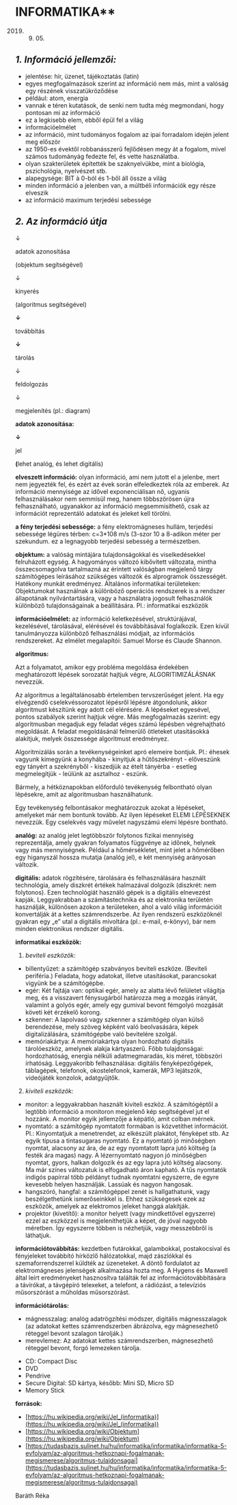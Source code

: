 <h1>INFORMATIKA**</h1>
<ol start='2019' >
<li><ol start='9' >
<li>05.</li>

</ol>
</li>

</ol>
<p> </p>
<p> </p>
<h2><em>1.</em>    <em>Információ jellemzői:</em></h2>
<ul>
<li>jelentése: hír, üzenet, tájékoztatás (latin)</li>
<li>egyes megfogalmazások szerint az információ nem más, mint a valóság egy részének visszatükröződése</li>
<li>például: atom, energia</li>
<li>vannak e téren kutatások, de senki nem tudta még megmondani, hogy pontosan mi az információ</li>
<li>ez a legkisebb elem, ebből épül fel a világ</li>
<li>információelmélet</li>
<li>az információ, mint tudományos fogalom az ipai forradalom idején jelent meg először</li>
<li>az 1950-es évektől robbanásszerű fejlődésen megy át a fogalom, mivel számos tudományág fedezte fel, és vette használatba.</li>
<li>olyan szakterületek építették be szaknyelvükbe, mint a biológia, pszichológia, nyelvészet stb.</li>
<li>alapegysége: BIT à 0-ból és 1-ből áll össze a világ</li>
<li>minden információ a jelenben van, a múltbéli információk egy része elveszik</li>
<li>az információ maximum terjedési sebessége</li>

</ul>
<p> </p>
<h2><em>2.</em>      <em>Az információ útja</em></h2>
<p>↓</p>
<p>adatok azonosítása</p>
<p>(objektum segítségével)</p>
<p>↓</p>
<p>kinyerés</p>
<p>(algoritmus segítségével)</p>
<p><strong>↓</strong></p>
<p>továbbítás</p>
<p><strong>↓</strong></p>
<p>tárolás</p>
<p>↓</p>
<p>feldolgozás</p>
<p>↓</p>
<p>megjelenítés (pl.: diagram)</p>
<p><strong>adatok azonosítása:</strong></p>
<p><strong>↓</strong></p>
<p>jel </p>
<p><strong>(</strong>lehet analóg, és lehet digitális)</p>
<p><strong>elveszett információ:</strong> olyan információ, ami nem jutott el a jelenbe, mert nem jegyezték fel, és ezért az évek során elfeledkeztek róla az emberek. Az információ mennyisége az idővel exponenciálisan nő, ugyanis felhasználásakor nem semmisül meg, hanem többszörösen újra felhasználható, ugyanakkor az információ megsemmisíthető, csak az információt reprezentáló adatokat és jeleket kell törölni.</p>
<p><strong>a fény terjedési sebessége:</strong> a fény elektromágneses hullám, terjedési sebessége légüres térben: c=3*108 m/s (3-szor 10 a 8-adikon méter per szekundum. ez a legnagyobb terjedési sebesség a természetben.</p>
<p><strong>objektum:</strong> a valóság mintájára tulajdonságokkal és viselkedésekkel felruházott egység. A hagyományos változó kibővített változata, mintha összecsomagolva tartalmazná az érintett valóságban megjelenő tárgy számítógépes leírásához szükséges változók és alprogramok összességét. Hatékony munkát eredményez.
 Általános informatikai területeken: Objektumokat használnak a különböző operációs rendszerek is a rendszer állapotának nyilvántartására, vagy a használatra jogosult felhasználók különböző tulajdonságainak a beállítására. Pl.: informatikai eszközök</p>
<p><strong>információelmélet:</strong> az információ keletkezésével, struktúrájával, kezelésével, tárolásával, elérésével és továbbításával foglalkozik. Ezen kívül tanulmányozza különböző felhasználási módjait, az információs rendszereket. Az elmélet megalapítói: Samuel Morse és Claude Shannon.</p>
<p><strong>algoritmus:</strong></p>
<p>Azt a folyamatot, amikor egy probléma megoldása érdekében meghatározott lépések sorozatát hajtjuk végre, ALGORITIMIZÁLÁSNAK nevezzük. </p>
<p>Az algoritmus a legáltalánosabb értelemben tervszerűséget jelent. Ha egy elvégzendő cselekvéssorozatot lépésről lépésre átgondolunk, akkor algoritmust készítünk egy adott cél elérésére. A lépéseket egyesével, pontos szabályok szerint hajtjuk végre. Más megfogalmazás szerint: egy algoritmusban megadjuk egy feladat véges számú lépésben végrehajtható megoldását. A feladat megoldásánál felmerülő ötleteket utasításokká alakítjuk, melyek összessége algoritmust eredményez. </p>
<p>Algoritmizálás során a tevékenységeinket apró elemeire bontjuk. Pl.: éhesek vagyunk kimegyünk a konyhába - kinyitjuk a hűtőszekrényt - előveszünk egy tányért a szekrényből - kiszedjük az ételt tányérba - esetleg megmelegítjük - leülünk az asztalhoz - eszünk. </p>
<p>Bármely, a hétköznapokban előforduló tevékenység felbontható olyan lépésekre, amit az algoritmusban használhatunk. </p>
<p>Egy tevékenység felbontásakor meghatározzuk azokat a lépéseket, amelyeket már nem bontunk tovább. Az ilyen lépéseket ELEMI LÉPÉSEKNEK nevezzük. Egy cselekvés vagy művelet nagyszámú elemi lépésre bontható.</p>
<p><strong>analóg:</strong> az analóg jelet legtöbbször folytonos fizikai mennyiség reprezentálja, amely gyakran folyamatos függvénye az időnek, helynek vagy más mennyiségnek. Például a hőmérsékletet, mint jelet a hőmérőben egy higanyszál hossza mutatja (analóg jel), e két mennyiség arányosan változik.</p>
<p><strong>digitális:</strong> adatok rögzítésére, tárolására és felhasználására használt technológia, amely diszkrét értékek halmazával dolgozik (diszkrét: nem folytonos). Ezen technológiát használó gépek is a digitális elnevezést kapják. Leggyakrabban a számítástechnika és az elektronika területén használják, különösen azokon a területeken, ahol a való világ információit konvertálják át a kettes számrendszerbe. Az ilyen rendszerű eszközöknél gyakran egy „e” utal a digitális mivoltára (pl.: e-mail, e-könyv), bár nem minden elektronikus rendszer digitális.</p>
<p><strong>informatikai eszközök:</strong></p>
<ol>
<li> <em>beviteli eszközök:</em> </li>

</ol>
<ul>
<li>billentyűzet: a számítógép szabványos beviteli eszköze. (Beviteli periféria.) Feladata, hogy adatokat, illetve utasításokat, parancsokat vigyünk be a számítógépbe.</li>
<li>egér: Két fajtája van: optikai egér, amely az alatta lévő felületet világítja meg, és a visszavert fénysugárból határozza meg a mozgás irányát, valamint a golyós egér, amely egy gumival bevont fémgolyó mozgását követi két érzékelő korong.</li>
<li>szkenner: A lapolvasó vagy szkenner a számítógép olyan külső berendezése, mely szöveg képként való beolvasására, képek digitalizálására, számítógépbe való bevitelére szolgál.</li>
<li>memóriakártya: A memóriakártya olyan hordozható digitális tárolóeszköz, amelynek alakja kártyaszerű. Főbb tulajdonságai: hordozhatóság, energia nélküli adatmegmaradás, kis méret, többszöri írhatóság. Leggyakoribb felhasználása: digitális fényképezőgépek, táblagépek, telefonok, okostelefonok, kamerák, MP3 lejátszók, videójáték konzolok, adatgyűjtők.</li>

</ul>
<ol start='2' >
<li><em>kiviteli eszközök:</em></li>

</ol>
<ul>
<li>monitor: a leggyakrabban használt kiviteli eszköz. A számítógéptől a legtöbb információ a monitoron megjelenő kép segítségével jut el hozzánk. A monitor egyik jellemzője a képátló, amit colban mérnek.</li>
<li>nyomtató: a számítógép nyomtatott formában is közvetíthet információt. Pl.: Kinyomtatjuk a menetrendet, az elkészült plakátot, fényképet stb. Az egyik típusa a tintasugaras nyomtató. Ez a nyomtató jó minőségben nyomtat, alacsony az ára, de az egy nyomtatott lapra jutó költség (a festék ára magas) nagy. A lézernyomtató nagyon jó minőségben nyomtat, gyors, halkan dolgozik és az egy lapra jutó költség alacsony. Ma már színes változatuk is elfogadható áron kapható. A tűs nyomtatók indigós papírral több példányt tudnak nyomtatni egyszerre, de egyre kevesebb helyen használják. Lassúak és nagyon hangosak.</li>
<li>hangszóró, hangfal: a számítógéppel zenét is hallgathatunk, vagy beszélgethetünk ismerőseinkkel is. Ehhez szükségesek ezek az eszközök, amelyek az elektromos jeleket hanggá alakítják.</li>
<li>projektor (kivetítő): a monitor helyett (vagy mindkettővel egyszerre) ezzel az eszközzel is megjeleníthetjük a képet, de jóval nagyobb méretben. Így egyszerre többen is nézhetjük, vagy messzebbről is láthatjuk.</li>

</ul>
<p><strong>információtovábbítás:</strong> kezdetben futárokkal, galambokkal, postakocsival és fényjeleket továbbító hírközlő hálózatokkal, majd zászlókkal és szemaforrendszerrel küldték az üzeneteket. A döntő fordulatot az elektromágneses jelenségek alkalmazása hozta meg. A Hygens és Maxwell által leírt eredményeket hasznosítva találták fel az információtovábbítására a távírókat, a távgépíró telexeket, a telefont, a rádiózást, a televíziós műsorszórást a műholdas műsorszórást.</p>
<p><strong>információtárolás:</strong> </p>
<ul>
<li>mágnesszalag: analóg adatrögzítési módszer, digitális mágnesszalagok (az adatokat kettes számrendszerben ábrázolva, egy mágnesezhető réteggel bevont szalagon tárolják.)</li>
<li>merevlemez: Az adatokat kettes számrendszerben, mágnesezhető réteggel bevont, forgó lemezeken tárolja.</li>

</ul>
<ul>
<li>CD: Compact Disc</li>
<li>DVD</li>
<li>Pendrive</li>
<li>Secure Digital: SD kártya, később: Mini SD, Micro SD</li>
<li>Memory Stick</li>

</ul>
<p> </p>
<p> </p>
<p> </p>
<p> </p>
<p> </p>
<p><strong>források:</strong> </p>

- [https://hu.wikipedia.org/wiki/Jel_(informatika)](https://hu.wikipedia.org/wiki/Jel_(informatika))
- [https://hu.wikipedia.org/wiki/Objektum](https://hu.wikipedia.org/wiki/Objektum)
- [https://tudasbazis.sulinet.hu/hu/informatika/informatika/informatika-5-evfolyam/az-algoritmus-hetkoznapi-fogalmanak-megismerese/algoritmus-tulajdonsagai](https://tudasbazis.sulinet.hu/hu/informatika/informatika/informatika-5-evfolyam/az-algoritmus-hetkoznapi-fogalmanak-megismerese/algoritmus-tulajdonsagai)

Baráth Réka
